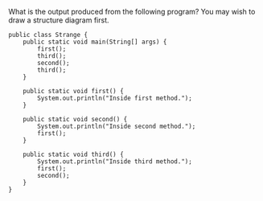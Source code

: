 What is the output produced from the following program? You may wish to draw a structure diagram first.

```
public class Strange {
    public static void main(String[] args) {
        first();
        third();
        second();
        third();
    }
    
    public static void first() {
        System.out.println("Inside first method.");
    }
    
    public static void second() {
        System.out.println("Inside second method.");
        first();
    }
    
    public static void third() {
        System.out.println("Inside third method.");
        first();
        second();
    }
}
```